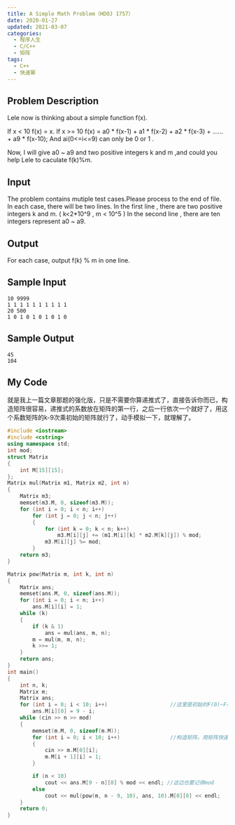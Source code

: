 ```yaml
---
title: A Simple Math Problem（HDOJ 1757）
date: 2020-01-27
updated: 2021-03-07
categories:
  - 程序人生
  - C/C++
  - 矩阵
tags:
  - C++
  - 快速幂
---
```


## Problem Description 

Lele now is thinking about a simple function f(x).

If x < 10 f(x) = x.
If x >= 10 f(x) = a0 * f(x-1) + a1 * f(x-2) + a2 * f(x-3) + …… + a9 * f(x-10);
And ai(0<=i<=9) can only be 0 or 1 .

Now, I will give a0 ~ a9 and two positive integers k and m ,and could you help Lele to caculate f(k)%m. 

## Input 

The problem contains mutiple test cases.Please process to the end of file.
In each case, there will be two lines.
In the first line , there are two positive integers k and m. ( k<2*10^9 , m < 10^5 )
In the second line , there are ten integers represent a0 ~ a9. 

## Output 

For each case, output f(k) % m in one line.

## Sample Input 

```
10 9999
1 1 1 1 1 1 1 1 1 1
20 500
1 0 1 0 1 0 1 0 1 0
```

## Sample Output 

```
45
104
```

## My Code

<p>就是我上一篇文章那题的强化版，只是不需要你算递推式了，直接告诉你而已，构造矩阵很容易，递推式的系数放在矩阵的第一行，之后一行依次一个就好了，用这个系数矩阵的k-9次乘初始的矩阵就行了，动手模拟一下，就理解了。</p>

```cpp
#include <iostream>
#include <cstring>
using namespace std;
int mod;
struct Matrix
{
    int M[15][15];
};
Matrix mul(Matrix m1, Matrix m2, int n)
{
    Matrix m3;
    memset(m3.M, 0, sizeof(m3.M));
    for (int i = 0; i < n; i++)
        for (int j = 0; j < n; j++)
        {
            for (int k = 0; k < n; k++)
                m3.M[i][j] += (m1.M[i][k] * m2.M[k][j]) % mod;
            m3.M[i][j] %= mod;
        }
    return m3;
}

Matrix pow(Matrix m, int k, int n)
{
    Matrix ans;
    memset(ans.M, 0, sizeof(ans.M));
    for (int i = 0; i < n; i++)
        ans.M[i][i] = 1;
    while (k)
    {
        if (k & 1)
            ans = mul(ans, m, n);
        m = mul(m, m, n);
        k >>= 1;
    }
    return ans;
}
int main()
{
    int n, k;
    Matrix m;
    Matrix ans;
    for (int i = 0; i < 10; i++)                    //这里是初始的F(0)~F(9)
        ans.M[i][0] = 9 - i;
    while (cin >> n >> mod)
    {
        memset(m.M, 0, sizeof(m.M));
        for (int i = 0; i < 10; i++)                //构造矩阵，用矩阵快速幂求递推式
        {
            cin >> m.M[0][i];
            m.M[i + 1][i] = 1;
        }

        if (n < 10)
            cout << ans.M[9 - n][0] % mod << endl; //这边也要记得mod
        else
            cout << mul(pow(m, n - 9, 10), ans, 10).M[0][0] << endl;
    }
    return 0;
}
```
